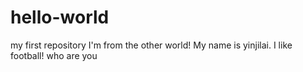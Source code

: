 # hello-world
my first repository
I'm from the other world! My name is yinjilai.
I like football! who are you


